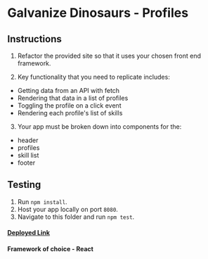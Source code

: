 # Galvanize Dinosaurs - Profiles

## Instructions

1. Refactor the provided site so that it uses your chosen front end framework.

2. Key functionality that you need to replicate includes:
  - Getting data from an API with fetch
  - Rendering that data in a list of profiles
  - Toggling the profile on a click event
  - Rendering each profile's list of skills

3. Your app must be broken down into components for the:
  - header
  - profiles
  - skill list
  - footer

## Testing

1. Run `npm install`.
2. Host your app locally on port `8080`.
3. Navigate to this folder and run `npm test`.

#### [Deployed Link](https://dinos2.herokuapp.com/)

#### Framework of choice - React

